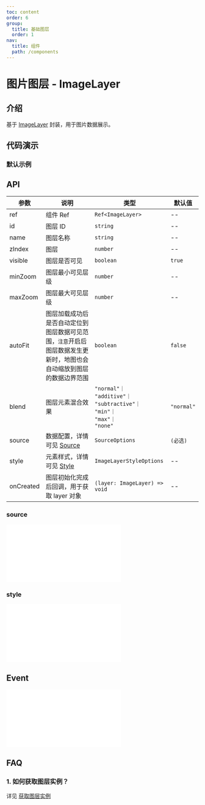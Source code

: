 ```yaml
---
toc: content
order: 6
group:
  title: 基础图层
  order: 1
nav:
  title: 组件
  path: /components
---
```


# 图片图层 - ImageLayer

## 介绍

基于 [ImageLayer](https://l7plot.antv.antgroup.com/zh/docs/api/base-layers/image-layer) 封装，用于图片数据展示。

## 代码演示

### 默认示例

<code src="./demos/default.tsx" compact></code>

## API

| 参数 | 说明 | 类型 | 默认值 |
| --- | --- | --- | --- |
| ref | 组件 Ref | `Ref<ImageLayer>` | -- |
| id | 图层 ID | `string` | -- |
| name | 图层名称 | `string` | -- |
| zIndex | 图层 | `number` | -- |
| visible | 图层是否可见 | `boolean` | `true` |
| minZoom | 图层最小可见层级 | `number` | -- |
| maxZoom | 图层最大可见层级 | `number` | -- |
| autoFit | 图层加载成功后是否自动定位到图层数据可见范围，`注意`开启后图层数据发生更新时，地图也会自动缩放到图层的数据边界范围 | `boolean` | `false` |
| blend | 图层元素混合效果 | `"normal"｜`<br />`"additive"｜`<br />`"subtractive"｜`<br />`"min"｜`<br />`"max"｜`<br />`"none"` | `"normal"` |
| source | 数据配置，详情可见 [Source](#source) | `SourceOptions` | `(必选)` |
| style | 元素样式，详情可见 [Style](#style) | `ImageLayerStyleOptions` | -- |
| onCreated | 图层初始化完成后回调，用于获取 layer 对象 | `(layer: ImageLayer) => void` | -- |

### source

<embed src="../../../../../docs/common/layer/image-layer/source.md"></embed>

### style

<embed src="../../../../../docs/common/layer/image-layer/style.md"></embed>

## Event

<embed src="../../../../../docs/common/layer/base-common/event.md"></embed>

## FAQ

### 1. 如何获取图层实例？

详见 [获取图层实例](/components/layers/composite-layers/bubble-layer#1-如何获取图层实例)
